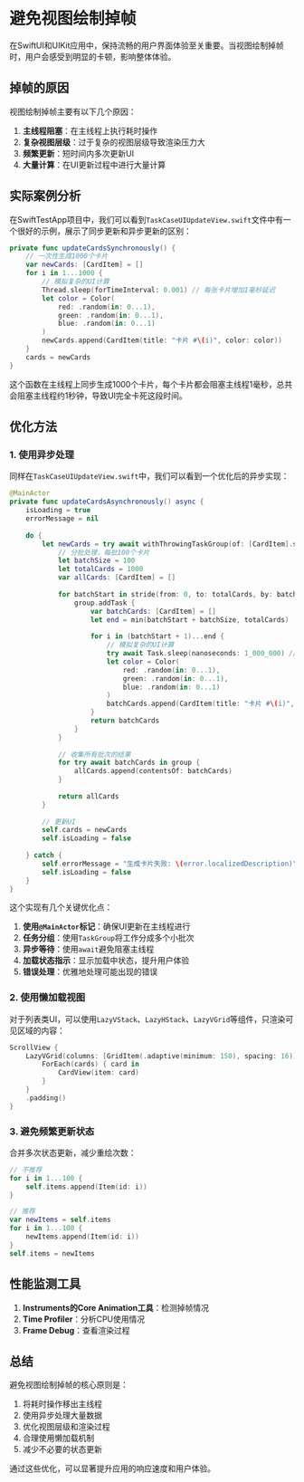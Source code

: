 # 避免视图绘制掉帧

在SwiftUI和UIKit应用中，保持流畅的用户界面体验至关重要。当视图绘制掉帧时，用户会感受到明显的卡顿，影响整体体验。

## 掉帧的原因

视图绘制掉帧主要有以下几个原因：

1. **主线程阻塞**：在主线程上执行耗时操作
2. **复杂视图层级**：过于复杂的视图层级导致渲染压力大
3. **频繁更新**：短时间内多次更新UI
4. **大量计算**：在UI更新过程中进行大量计算

## 实际案例分析

在SwiftTestApp项目中，我们可以看到`TaskCaseUIUpdateView.swift`文件中有一个很好的示例，展示了同步更新和异步更新的区别：

```swift
private func updateCardsSynchronously() {
    // 一次性生成1000个卡片
    var newCards: [CardItem] = []
    for i in 1...1000 {
        // 模拟复杂的UI计算
        Thread.sleep(forTimeInterval: 0.001) // 每张卡片增加1毫秒延迟
        let color = Color(
            red: .random(in: 0...1),
            green: .random(in: 0...1),
            blue: .random(in: 0...1)
        )
        newCards.append(CardItem(title: "卡片 #\(i)", color: color))
    }
    cards = newCards
}
```

这个函数在主线程上同步生成1000个卡片，每个卡片都会阻塞主线程1毫秒，总共会阻塞主线程约1秒钟，导致UI完全卡死这段时间。

## 优化方法

### 1. 使用异步处理

同样在`TaskCaseUIUpdateView.swift`中，我们可以看到一个优化后的异步实现：

```swift
@MainActor
private func updateCardsAsynchronously() async {
    isLoading = true
    errorMessage = nil
    
    do {
        let newCards = try await withThrowingTaskGroup(of: [CardItem].self) { group in
            // 分批处理，每批100个卡片
            let batchSize = 100
            let totalCards = 1000
            var allCards: [CardItem] = []
            
            for batchStart in stride(from: 0, to: totalCards, by: batchSize) {
                group.addTask {
                    var batchCards: [CardItem] = []
                    let end = min(batchStart + batchSize, totalCards)
                    
                    for i in (batchStart + 1)...end {
                        // 模拟复杂的UI计算
                        try await Task.sleep(nanoseconds: 1_000_000) // 1毫秒
                        let color = Color(
                            red: .random(in: 0...1),
                            green: .random(in: 0...1),
                            blue: .random(in: 0...1)
                        )
                        batchCards.append(CardItem(title: "卡片 #\(i)", color: color))
                    }
                    return batchCards
                }
            }
            
            // 收集所有批次的结果
            for try await batchCards in group {
                allCards.append(contentsOf: batchCards)
            }
            
            return allCards
        }
        
        // 更新UI
        self.cards = newCards
        self.isLoading = false
        
    } catch {
        self.errorMessage = "生成卡片失败: \(error.localizedDescription)"
        self.isLoading = false
    }
}
```

这个实现有几个关键优化点：

1. **使用`@MainActor`标记**：确保UI更新在主线程进行
2. **任务分组**：使用`TaskGroup`将工作分成多个小批次
3. **异步等待**：使用`await`避免阻塞主线程
4. **加载状态指示**：显示加载中状态，提升用户体验
5. **错误处理**：优雅地处理可能出现的错误

### 2. 使用懒加载视图

对于列表类UI，可以使用`LazyVStack`、`LazyHStack`、`LazyVGrid`等组件，只渲染可见区域的内容：

```swift
ScrollView {
    LazyVGrid(columns: [GridItem(.adaptive(minimum: 150), spacing: 16)], spacing: 16) {
        ForEach(cards) { card in
            CardView(item: card)
        }
    }
    .padding()
}
```

### 3. 避免频繁更新状态

合并多次状态更新，减少重绘次数：

```swift
// 不推荐
for i in 1...100 {
    self.items.append(Item(id: i))
}

// 推荐
var newItems = self.items
for i in 1...100 {
    newItems.append(Item(id: i))
}
self.items = newItems
```

## 性能监测工具

1. **Instruments的Core Animation工具**：检测掉帧情况
2. **Time Profiler**：分析CPU使用情况
3. **Frame Debug**：查看渲染过程

## 总结

避免视图绘制掉帧的核心原则是：

1. 将耗时操作移出主线程
2. 使用异步处理大量数据
3. 优化视图层级和渲染过程
4. 合理使用懒加载机制
5. 减少不必要的状态更新

通过这些优化，可以显著提升应用的响应速度和用户体验。
